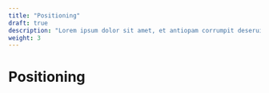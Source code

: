 ```yaml
---
title: "Positioning"
draft: true
description: "Lorem ipsum dolor sit amet, et antiopam corrumpit deseruisse pri, qui illud oratio intellegebat ea."
weight: 3
---
```


# Positioning